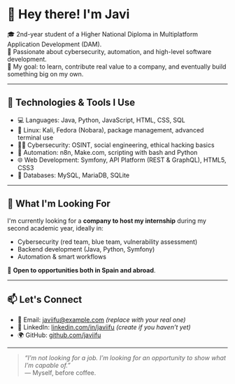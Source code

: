 # 👋 Hey there! I'm Javi

🎓 2nd-year student of a Higher National Diploma in Multiplatform Application Development (DAM).  
🔐 Passionate about cybersecurity, automation, and high-level software development.  
🚀 My goal: to learn, contribute real value to a company, and eventually build something big on my own.  

---

## 🧠 Technologies & Tools I Use

- 💻 Languages: Java, Python, JavaScript, HTML, CSS, SQL
- 🐧 Linux: Kali, Fedora (Nobara), package management, advanced terminal use
- 🕵️‍♂️ Cybersecurity: OSINT, social engineering, ethical hacking basics
- 🔧 Automation: n8n, Make.com, scripting with bash and Python
- 🌐 Web Development: Symfony, API Platform (REST & GraphQL), HTML5, CSS3
- 💾 Databases: MySQL, MariaDB, SQLite

---

## 💼 What I'm Looking For

I'm currently looking for a **company to host my internship** during my second academic year, ideally in:

- Cybersecurity (red team, blue team, vulnerability assessment)
- Backend development (Java, Python, Symfony)
- Automation & smart workflows

🔭 **Open to opportunities both in Spain and abroad**.

---

## 📫 Let's Connect

- 📧 Email: javiifu@example.com *(replace with your real one)*
- 💼 LinkedIn: [linkedin.com/in/javiifu](https://www.linkedin.com/in/javiifu) *(create if you haven’t yet)*
- 🌍 GitHub: [github.com/javiifu](https://github.com/javiifu)

---

> *“I’m not looking for a job. I’m looking for an opportunity to show what I’m capable of.”*  
> — Myself, before coffee.

